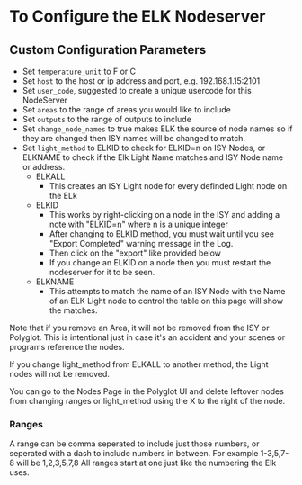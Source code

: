 
# To Configure the ELK Nodeserver

## Custom Configuration Parameters

- Set `temperature_unit` to F or C
- Set `host` to the host or ip address and port, e.g. 192.168.1.15:2101
- Set `user_code`, suggested to create a unique usercode for this NodeServer
- Set `areas` to the range of areas you would like to include
- Set `outputs` to the range of outputs to include
- Set `change_node_names` to true makes ELK the source of node names so if they are changed then ISY names will be changed to match.
- Set `light_method` to ELKID to check for ELKID=n on ISY Nodes, or ELKNAME to check if the Elk Light Name matches and ISY Node name or address.
  - ELKALL
    - This creates an ISY Light node for every definded Light node on the ELk
  - ELKID
    - This works by right-clicking on a node in the ISY and adding a note with "ELKID=n" where n is a unique integer
    - After changing to ELKID method, you must wait until you see "Export Completed" warning message in the Log.
    - Then click on the "export" like provided below
    - If you change an ELKID on a node then you must restart the nodeserver for it to be seen.
  - ELKNAME
    - This attempts to match the name of an ISY Node with the Name of an ELK Light node to control the table on this page will show the matches.

Note that if you remove an Area, it will not be removed from the ISY or Polyglot.  This is intentional just in case it's an accident and your scenes or programs reference the nodes.  

If you change light_method from ELKALL to another method, the Light nodes will not be removed.

You can go to the Nodes Page in the Polyglot UI and delete leftover nodes from changing ranges or light_method using the X to the right of the node.

### Ranges
A range can be comma seperated to include just those numbers, or seperated with a dash to include numbers in between.  For example 1-3,5,7-8 will be 1,2,3,5,7,8
All ranges start at one just like the numbering the Elk uses.





